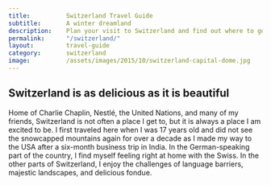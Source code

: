 ```yaml
---
title: 			Switzerland Travel Guide
subtitle: 		A winter dreamland
description: 	Plan your visit to Switzerland and find out where to go and what to do in Switzerland. Read about itineraries, activities, places to stay and travel essentials.
permalink: 		"/switzerland/"
layout: 		travel-guide
category: 		switzerland
image: 			/assets/images/2015/10/switzerland-capital-dome.jpg
---
```


## Switzerland is as delicious as it is beautiful 

Home of Charlie Chaplin, Nestlé, the United Nations, and many of my friends, Switzerland is not often a place I get to, but it is always a place I am excited to be. I first traveled here when I was 17 years old and did not see the snowcapped mountains again for over a decade as I made my way to the USA after a six-month business trip in India. In the German-speaking part of the country, I find myself feeling right at home with the Swiss. In the other parts of Switzerland, I enjoy the challenges of language barriers, majestic landscapes, and delicious fondue.